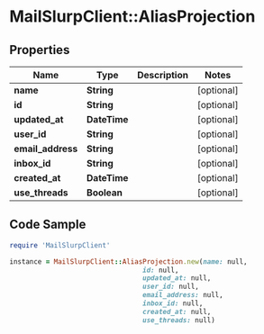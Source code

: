 # MailSlurpClient::AliasProjection

## Properties

Name | Type | Description | Notes
------------ | ------------- | ------------- | -------------
**name** | **String** |  | [optional] 
**id** | **String** |  | [optional] 
**updated_at** | **DateTime** |  | [optional] 
**user_id** | **String** |  | [optional] 
**email_address** | **String** |  | [optional] 
**inbox_id** | **String** |  | [optional] 
**created_at** | **DateTime** |  | [optional] 
**use_threads** | **Boolean** |  | [optional] 

## Code Sample

```ruby
require 'MailSlurpClient'

instance = MailSlurpClient::AliasProjection.new(name: null,
                                 id: null,
                                 updated_at: null,
                                 user_id: null,
                                 email_address: null,
                                 inbox_id: null,
                                 created_at: null,
                                 use_threads: null)
```


